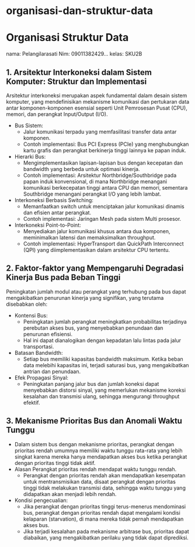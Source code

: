 # organisasi-dan-struktur-data
# Organisasi Struktur Data

nama: Pelangilarasati
Nim: 09011382429...
kelas: SKU2B
## 1. Arsitektur Interkoneksi dalam Sistem Komputer: Struktur dan Implementasi
Arsitektur interkoneksi merupakan aspek fundamental dalam desain sistem komputer, yang mendefinisikan mekanisme komunikasi dan pertukaran data antar komponen-komponen esensial seperti Unit Pemrosesan Pusat (CPU), memori, dan perangkat Input/Output (I/O).
 * Bus Sistem:
   * Jalur komunikasi terpadu yang memfasilitasi transfer data antar komponen.
   * Contoh implementasi: Bus PCI Express (PCIe) yang menghubungkan kartu grafis dan perangkat berkinerja tinggi lainnya ke papan induk.
 * Hierarki Bus:
   * Mengimplementasikan lapisan-lapisan bus dengan kecepatan dan bandwidth yang berbeda untuk optimasi kinerja.
   * Contoh implementasi: Arsitektur Northbridge/Southbridge pada papan induk konvensional, di mana Northbridge menangani komunikasi berkecepatan tinggi antara CPU dan memori, sementara Southbridge menangani perangkat I/O yang lebih lambat.
 * Interkoneksi Berbasis Switching:
   * Memanfaatkan switch untuk menciptakan jalur komunikasi dinamis dan efisien antar perangkat.
   * Contoh implementasi: Jaringan Mesh pada sistem Multi prosesor.
 * Interkoneksi Point-to-Point:
   * Menyediakan jalur komunikasi khusus antara dua komponen, meminimalkan latensi dan memaksimalkan throughput.
   * Contoh implementasi: HyperTransport dan QuickPath Interconnect (QPI) yang diimplementasikan dalam arsitektur CPU tertentu.
## 2. Faktor-faktor yang Mempengaruhi Degradasi Kinerja Bus pada Beban Tinggi
Peningkatan jumlah modul atau perangkat yang terhubung pada bus dapat mengakibatkan penurunan kinerja yang signifikan, yang terutama disebabkan oleh:
 * Kontensi Bus:
   * Peningkatan jumlah perangkat meningkatkan probabilitas terjadinya perebutan akses bus, yang menyebabkan penundaan dan penurunan efisiensi.
   * Hal ini dapat dianalogikan dengan kepadatan lalu lintas pada jalur transportasi.
 * Batasan Bandwidth:
   * Setiap bus memiliki kapasitas bandwidth maksimum. Ketika beban data melebihi kapasitas ini, terjadi saturasi bus, yang mengakibatkan antrian dan penundaan.
 * Efek Propagasi Sinyal:
   * Peningkatan panjang jalur bus dan jumlah koneksi dapat menyebabkan distorsi sinyal, yang memerlukan mekanisme koreksi kesalahan dan transmisi ulang, sehingga mengurangi throughput efektif.
## 3. Mekanisme Prioritas Bus dan Anomali Waktu Tunggu
 * Dalam sistem bus dengan mekanisme prioritas, perangkat dengan prioritas rendah umumnya memiliki waktu tunggu rata-rata yang lebih singkat karena mereka hanya mendapatkan akses bus ketika perangkat dengan prioritas tinggi tidak aktif.
 * Alasan Perangkat prioritas rendah mendapat waktu tunggu rendah.
   * Perangkat dengan prioritas rendah akan mendapatkan kesempatan untuk mentransmisikan data, disaat perangkat dengan prioritas tinggi tidak melakukan transmisi data, sehingga waktu tunggu yang didapatkan akan menjadi lebih rendah.
 * Kondisi pengecualian:
   * Jika perangkat dengan prioritas tinggi terus-menerus mendominasi bus, perangkat dengan prioritas rendah dapat mengalami kondisi kelaparan (starvation), di mana mereka tidak pernah mendapatkan akses bus.
   * Jika terjadi kesalahan pada mekanisme arbitrase bus, prioritas dapat diabaikan, yang mengakibatkan perilaku yang tidak dapat diprediksi.
